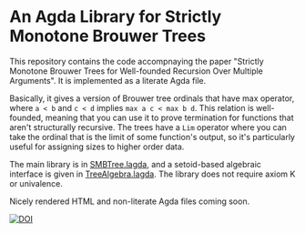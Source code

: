 # An Agda Library for Strictly Monotone Brouwer Trees

This repository contains the code accompnaying the paper "Strictly Monotone Brouwer Trees for Well-founded Recursion Over Multiple Arguments".
It is implemented as a literate Agda file.

Basically, it gives a version of Brouwer tree ordinals that have max operator, where `a < b` and `c < d` implies `max a c < max b d`. This relation is well-founded, meaning that you can use it to prove termination for functions that aren't structurally recursive. The trees have a `Lim` operator
where you can take the ordinal that is the limit of some function's output, so it's particularly useful for assigning sizes
to higher order data.


The main library is in [SMBTree.lagda](/SMBTree.lagda), and a setoid-based algebraic interface is given in [TreeAlgebra.lagda](TreeAlgebra.lagda).
The library does not require axiom K or univalence.


Nicely rendered HTML and non-literate Agda files coming soon.

[![DOI](https://zenodo.org/badge/DOI/10.5281/zenodo.10204398.svg)](https://doi.org/10.5281/zenodo.10204398)


